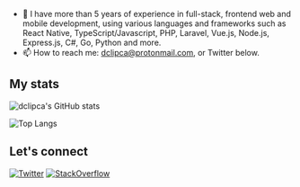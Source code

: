 - 💬 I have more than 5 years of experience in full-stack, frontend web and mobile development, using various languages and frameworks such as React Native, TypeScript/Javascript, PHP, Laravel, Vue.js, Node.js, Express.js, C#, Go, Python and more.
- 📫 How to reach me: dclipca@protonmail.com, or Twitter below.

## My stats

![dclipca's GitHub stats](https://github-readme-stats.vercel.app/api?username=dclipca&show_icons=true&theme=dark)

![Top Langs](https://github-readme-stats.vercel.app/api/top-langs/?username=dclipca&layout=compact&theme=dark)

## Let's connect

[![Twitter](https://img.shields.io/twitter/follow/danclipca?style=social)](https://twitter.com/danclipca)
[![StackOverflow](https://img.shields.io/badge/StackOverflow-Dan%20Clipca-orange?style=flat-square&logo=stackoverflow)](https://stackoverflow.com/users/1234567/dan-clipca)
